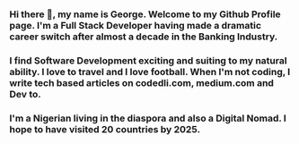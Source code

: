 ### Hi there 👋, my name is George. Welcome to my Github Profile page. I'm a Full Stack Developer having made a dramatic career switch after almost a decade in the Banking Industry. 

### I find Software Development exciting and suiting to my natural ability. I love to travel and I love football. When I'm not coding, I write tech based articles on codedli.com, medium.com and Dev to.

### I'm a Nigerian living in the diaspora and also a Digital Nomad. I hope to have visited 20 countries by 2025.



<!--
**george-shammar/george-shammar** is a ✨ _special_ ✨ repository because its `README.md` (this file) appears on your GitHub profile.

Here are some ideas to get you started:

- 🔭 I’m currently working on ...
- 🌱 I’m currently learning ...
- 👯 I’m looking to collaborate on ...
- 🤔 I’m looking for help with ...
- 💬 Ask me about ...
- 📫 How to reach me: ...
- 😄 Pronouns: ...
- ⚡ Fun fact: ...
-->

